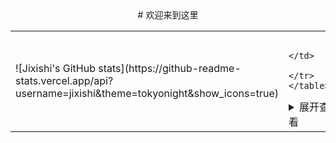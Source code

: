<center># 欢迎来到这里</center>
<table style="margin-left: auto; margin-right: auto;">
        <tr>
            <td>
                ![Jixishi's GitHub stats](https://github-readme-stats.vercel.app/api?username=jixishi&theme=tokyonight&show_icons=true)
            </td>
            <td>
                
            </td>
        </tr>
    </table>

<details>
<summary>展开查看</summary>
<pre><code>
## 社交网站
[![b站粉丝][bilibili]](https://space.bilibili.com/5730067)
## 开设站点
| 链接 | 描述 |
| :----: | :----: |
| [![mqtt-web][MQTT]](http://mqtt.be6.run) | 在线mqtt链接测速 |
| [![dns][DNS]](http://dns.be6.top) | 免费二级域名 |
</code></pre>
</details>






[MQTT]:https://img.shields.io/website?down_color=red&down_message=NO%21&label=MQTT-BE6&logo=http%3A%2F%2Fmqtt.be6.run&logoColor=pink&up_message=OK%21&url=http%3A%2F%2Fmqtt.be6.run
[bilibili]:https://img.shields.io/badge/dynamic/json?labelColor=FE7398&label=bilibili%20机械师&suffix=%20粉丝&query=%24.data.totalSubs&url=https%3A%2F%2Fapi.spencerwoo.com%2Fsubstats%2F%3Fsource%3Dbilibili%26queryKey%3D5730067&color=00bbff&longCache=true
[DNS]:https://img.shields.io/website?down_color=red&down_message=NO%21&label=DNS-BE6&logo=http%3A%2F%2Fdns.be6.top&logoColor=pink&up_message=OK%21&url=http%3A%2F%2Fdns.be6.top
